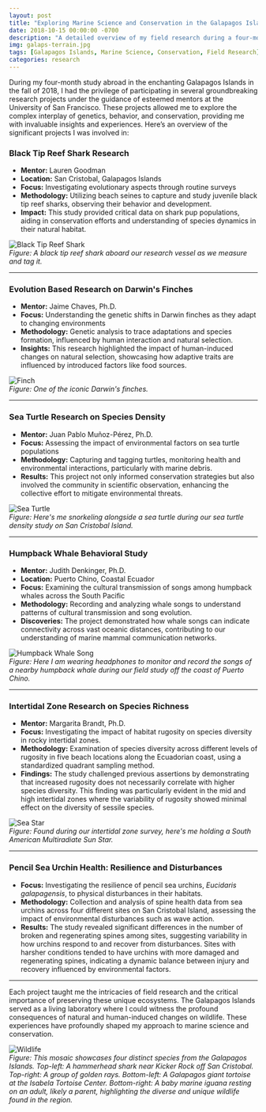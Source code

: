 ```yaml
---
layout: post
title: "Exploring Marine Science and Conservation in the Galapagos Islands"
date: 2018-10-15 00:00:00 -0700
description: "A detailed overview of my field research during a four-month study abroad in the Galapagos Islands, focusing on diverse marine species and their environments under the mentorship of experts."
img: galaps-terrain.jpg
tags: [Galapagos Islands, Marine Science, Conservation, Field Research]
categories: research
---
```


During my four-month study abroad in the enchanting Galapagos Islands in the fall of 2018, I had the privilege of participating in several groundbreaking research projects under the guidance of esteemed mentors at the University of San Francisco. These projects allowed me to explore the complex interplay of genetics, behavior, and conservation, providing me with invaluable insights and experiences. Here’s an overview of the significant projects I was involved in:

### Black Tip Reef Shark Research
- **Mentor:** Lauren Goodman
- **Location:** San Cristobal, Galapagos Islands
- **Focus:** Investigating evolutionary aspects through routine surveys
- **Methodology:** Utilizing beach seines to capture and study juvenile black tip reef sharks, observing their behavior and development.
- **Impact:** This study provided critical data on shark pup populations, aiding in conservation efforts and understanding of species dynamics in their natural habitat.    

![Black Tip Reef Shark](/mitchtorkelson/assets/img/for_posts/black-tip-reef-shark.jpg)  
*Figure: A black tip reef shark aboard our research vessel as we measure and tag it.*

---

### Evolution Based Research on Darwin's Finches
- **Mentor:** Jaime Chaves, Ph.D.
- **Focus:** Understanding the genetic shifts in Darwin finches as they adapt to changing environments
- **Methodology:** Genetic analysis to trace adaptations and species formation, influenced by human interaction and natural selection.
- **Insights:** This research highlighted the impact of human-induced changes on natural selection, showcasing how adaptive traits are influenced by introduced factors like food sources.  

![Finch](/mitchtorkelson/assets/img/for_posts/darwins-finches.jpg)  
*Figure: One of the iconic Darwin's finches.*

---

### Sea Turtle Research on Species Density
- **Mentor:** Juan Pablo Muñoz-Pérez, Ph.D.
- **Focus:** Assessing the impact of environmental factors on sea turtle populations
- **Methodology:** Capturing and tagging turtles, monitoring health and environmental interactions, particularly with marine debris.
- **Results:** This project not only informed conservation strategies but also involved the community in scientific observation, enhancing the collective effort to mitigate environmental threats.  

![Sea Turtle](/mitchtorkelson/assets/img/for_posts/sea-turtle.jpg)  
*Figure: Here's me snorkeling alongside a sea turtle during our sea turtle density study on San Cristobal Island.*

---

### Humpback Whale Behavioral Study
- **Mentor:** Judith Denkinger, Ph.D.
- **Location:** Puerto Chino, Coastal Ecuador
- **Focus:** Examining the cultural transmission of songs among humpback whales across the South Pacific
- **Methodology:** Recording and analyzing whale songs to understand patterns of cultural transmission and song evolution.
- **Discoveries:** The project demonstrated how whale songs can indicate connectivity across vast oceanic distances, contributing to our understanding of marine mammal communication networks.  

![Humpback Whale Song](/mitchtorkelson/assets/img/for_posts/humpback-song.jpg)    
*Figure: Here I am wearing headphones to monitor and record the songs of a nearby humpback whale during our field study off the coast of Puerto Chino.*

---

### Intertidal Zone Research on Species Richness
- **Mentor:** Margarita Brandt, Ph.D.  
- **Focus:** Investigating the impact of habitat rugosity on species diversity in rocky intertidal zones.
- **Methodology:** Examination of species diversity across different levels of rugosity in five beach locations along the Ecuadorian coast, using a standardized quadrant sampling method.
- **Findings:** The study challenged previous assertions by demonstrating that increased rugosity does not necessarily correlate with higher species diversity. This finding was particularly evident in the mid and high intertidal zones where the variability of rugosity showed minimal effect on the diversity of sessile species.  

![Sea Star](/mitchtorkelson/assets/img/for_posts/intertidal-seastar.jpg)  
*Figure: Found during our intertidal zone survey, here's me holding a South American Multiradiate Sun Star.*

---

### Pencil Sea Urchin Health: Resilience and Disturbances
- **Focus:** Investigating the resilience of pencil sea urchins, *Eucidaris galapagensis*, to physical disturbances in their habitats.
- **Methodology:** Collection and analysis of spine health data from sea urchins across four different sites on San Cristobal Island, assessing the impact of environmental disturbances such as wave action.
- **Results:** The study revealed significant differences in the number of broken and regenerating spines among sites, suggesting variability in how urchins respond to and recover from disturbances. Sites with harsher conditions tended to have urchins with more damaged and regenerating spines, indicating a dynamic balance between injury and recovery influenced by environmental factors.

---

Each project taught me the intricacies of field research and the critical importance of preserving these unique ecosystems. The Galapagos Islands served as a living laboratory where I could witness the profound consequences of natural and human-induced changes on wildlife. These experiences have profoundly shaped my approach to marine science and conservation.  

![Wildlife](/mitchtorkelson/assets/img/for_posts/wildlife-mosaic.png)  
*Figure: This mosaic showcases four distinct species from the Galapagos Islands. Top-left: A hammerhead shark near Kicker Rock off San Cristobal. Top-right: A group of golden rays. Bottom-left: A Galapagos giant tortoise at the Isabela Tortoise Center. Bottom-right: A baby marine iguana resting on an adult, likely a parent, highlighting the diverse and unique wildlife found in the region.*